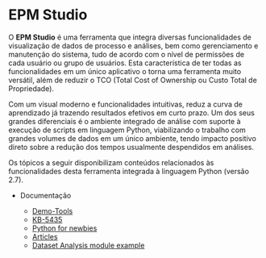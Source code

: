 # EPM Studio 

O **EPM Studio** é uma ferramenta que integra diversas funcionalidades de visualização de dados de processo e análises, bem como gerenciamento e manutenção do sistema, tudo de acordo com o nível de permissões de cada usuário ou grupo de usuários. Esta característica de ter todas as funcionalidades em um único aplicativo o torna uma ferramenta muito versátil, além de reduzir o TCO (Total Cost of Ownership ou Custo Total de Propriedade).

Com um visual moderno e funcionalidades intuitivas, reduz a curva de aprendizado já trazendo resultados efetivos em curto prazo.
Um dos seus grandes diferenciais é o ambiente integrado de análise com suporte à execução de scripts em linguagem Python, viabilizando o trabalho com grandes volumes de dados em um único ambiente, tendo impacto positivo direto sobre a redução dos tempos usualmente despendidos em análises.

Os tópicos a seguir disponibilizam conteúdos relacionados às funcionalidades desta ferramenta integrada à linguagem Python (versão 2.7).

* Documentação

  * [Demo-Tools](DemoTools/README.md)
  * [KB-5435](KB5435/README.md)
  * [Python for newbies](Py4Newbies/README.md)
  * [Articles](Articles/README.md)
  * [Dataset Analysis module example](MyLibs\README.md)
